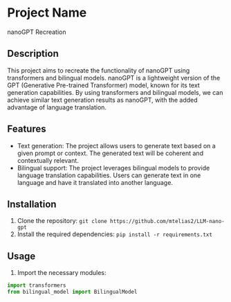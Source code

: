 # Project Name

nanoGPT Recreation

## Description

This project aims to recreate the functionality of nanoGPT using transformers and bilingual models. nanoGPT is a lightweight version of the GPT (Generative Pre-trained Transformer) model, known for its text generation capabilities. By using transformers and bilingual models, we can achieve similar text generation results as nanoGPT, with the added advantage of language translation.

## Features

- Text generation: The project allows users to generate text based on a given prompt or context. The generated text will be coherent and contextually relevant.
- Bilingual support: The project leverages bilingual models to provide language translation capabilities. Users can generate text in one language and have it translated into another language.

## Installation

1. Clone the repository: `git clone https://github.com/mtelias2/LLM-nano-gpt`
2. Install the required dependencies: `pip install -r requirements.txt`

## Usage

1. Import the necessary modules: 
```python
import transformers
from bilingual_model import BilingualModel


